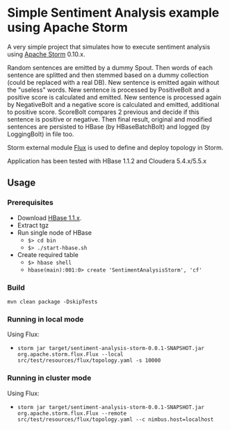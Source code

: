 Simple Sentiment Analysis example using Apache Storm
============

A very simple project that simulates how to execute sentiment analysis using [Apache Storm](https://github.com/apache/storm) 0.10.x.

Random sentences are emitted by a dummy Spout. Then words of each sentence are splitted and then stemmed based on a dummy collection (could be replaced with a real DB). New sentence is emitted again without the "useless" words. New sentence is processed by PositiveBolt and a positive score is calculated and emitted. New sentence is processed again by NegativeBolt and a negative score is calculated and emitted, additional to positive score. ScoreBolt compares 2 previous and decide if this sentence is positive or negative. Then final result, original and modified sentences are persisted to HBase (by HBaseBatchBolt) and logged (by LoggingBolt) in file too.

Storm external module [Flux](https://github.com/apache/storm/tree/master/external/flux) is used to define and deploy topology in Storm.

Application has been tested with HBase 1.1.2 and Cloudera 5.4.x/5.5.x

## Usage
### Prerequisites
- Download [HBase 1.1.x](https://hbase.apache.org/).
- Extract tgz
- Run single node of HBase
  - ```$> cd bin```
  - ```$> ./start-hbase.sh```
- Create required table
  - ```$> hbase shell```
  - ```hbase(main):001:0> create 'SentimentAnalysisStorm', 'cf'```

### Build
```mvn clean package -DskipTests```

### Running in local mode

Using Flux:
- ```storm jar target/sentiment-analysis-storm-0.0.1-SNAPSHOT.jar org.apache.storm.flux.Flux --local src/test/resources/flux/topology.yaml -s 10000```

### Running in cluster mode

Using Flux:
- ```storm jar target/sentiment-analysis-storm-0.0.1-SNAPSHOT.jar org.apache.storm.flux.Flux --remote src/test/resources/flux/topology.yaml --c nimbus.host=localhost```
